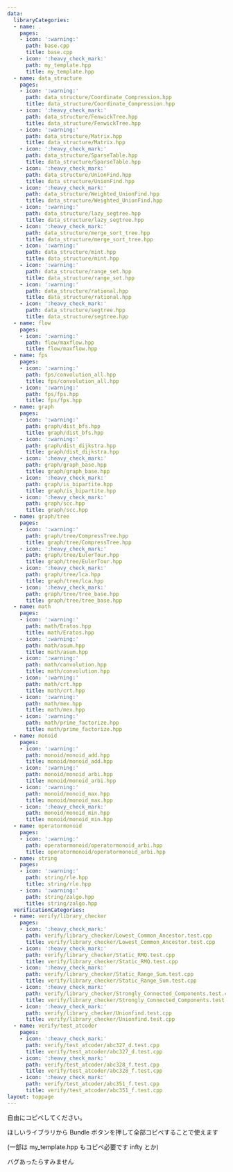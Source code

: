 ```yaml
---
data:
  libraryCategories:
  - name: .
    pages:
    - icon: ':warning:'
      path: base.cpp
      title: base.cpp
    - icon: ':heavy_check_mark:'
      path: my_template.hpp
      title: my_template.hpp
  - name: data_structure
    pages:
    - icon: ':warning:'
      path: data_structure/Coordinate_Compression.hpp
      title: data_structure/Coordinate_Compression.hpp
    - icon: ':heavy_check_mark:'
      path: data_structure/FenwickTree.hpp
      title: data_structure/FenwickTree.hpp
    - icon: ':warning:'
      path: data_structure/Matrix.hpp
      title: data_structure/Matrix.hpp
    - icon: ':heavy_check_mark:'
      path: data_structure/SparseTable.hpp
      title: data_structure/SparseTable.hpp
    - icon: ':heavy_check_mark:'
      path: data_structure/UnionFind.hpp
      title: data_structure/UnionFind.hpp
    - icon: ':heavy_check_mark:'
      path: data_structure/Weighted_UnionFind.hpp
      title: data_structure/Weighted_UnionFind.hpp
    - icon: ':warning:'
      path: data_structure/lazy_segtree.hpp
      title: data_structure/lazy_segtree.hpp
    - icon: ':heavy_check_mark:'
      path: data_structure/merge_sort_tree.hpp
      title: data_structure/merge_sort_tree.hpp
    - icon: ':warning:'
      path: data_structure/mint.hpp
      title: data_structure/mint.hpp
    - icon: ':warning:'
      path: data_structure/range_set.hpp
      title: data_structure/range_set.hpp
    - icon: ':warning:'
      path: data_structure/rational.hpp
      title: data_structure/rational.hpp
    - icon: ':heavy_check_mark:'
      path: data_structure/segtree.hpp
      title: data_structure/segtree.hpp
  - name: flow
    pages:
    - icon: ':warning:'
      path: flow/maxflow.hpp
      title: flow/maxflow.hpp
  - name: fps
    pages:
    - icon: ':warning:'
      path: fps/convolution_all.hpp
      title: fps/convolution_all.hpp
    - icon: ':warning:'
      path: fps/fps.hpp
      title: fps/fps.hpp
  - name: graph
    pages:
    - icon: ':warning:'
      path: graph/dist_bfs.hpp
      title: graph/dist_bfs.hpp
    - icon: ':warning:'
      path: graph/dist_dijkstra.hpp
      title: graph/dist_dijkstra.hpp
    - icon: ':heavy_check_mark:'
      path: graph/graph_base.hpp
      title: graph/graph_base.hpp
    - icon: ':heavy_check_mark:'
      path: graph/is_bipartite.hpp
      title: graph/is_bipartite.hpp
    - icon: ':heavy_check_mark:'
      path: graph/scc.hpp
      title: graph/scc.hpp
  - name: graph/tree
    pages:
    - icon: ':warning:'
      path: graph/tree/CompressTree.hpp
      title: graph/tree/CompressTree.hpp
    - icon: ':heavy_check_mark:'
      path: graph/tree/EulerTour.hpp
      title: graph/tree/EulerTour.hpp
    - icon: ':heavy_check_mark:'
      path: graph/tree/lca.hpp
      title: graph/tree/lca.hpp
    - icon: ':heavy_check_mark:'
      path: graph/tree/tree_base.hpp
      title: graph/tree/tree_base.hpp
  - name: math
    pages:
    - icon: ':warning:'
      path: math/Eratos.hpp
      title: math/Eratos.hpp
    - icon: ':warning:'
      path: math/asum.hpp
      title: math/asum.hpp
    - icon: ':warning:'
      path: math/convolution.hpp
      title: math/convolution.hpp
    - icon: ':warning:'
      path: math/crt.hpp
      title: math/crt.hpp
    - icon: ':warning:'
      path: math/mex.hpp
      title: math/mex.hpp
    - icon: ':warning:'
      path: math/prime_factorize.hpp
      title: math/prime_factorize.hpp
  - name: monoid
    pages:
    - icon: ':warning:'
      path: monoid/monoid_add.hpp
      title: monoid/monoid_add.hpp
    - icon: ':warning:'
      path: monoid/monoid_arbi.hpp
      title: monoid/monoid_arbi.hpp
    - icon: ':warning:'
      path: monoid/monoid_max.hpp
      title: monoid/monoid_max.hpp
    - icon: ':heavy_check_mark:'
      path: monoid/monoid_min.hpp
      title: monoid/monoid_min.hpp
  - name: operatormonoid
    pages:
    - icon: ':warning:'
      path: operatormonoid/operatormonoid_arbi.hpp
      title: operatormonoid/operatormonoid_arbi.hpp
  - name: string
    pages:
    - icon: ':warning:'
      path: string/rle.hpp
      title: string/rle.hpp
    - icon: ':warning:'
      path: string/zalgo.hpp
      title: string/zalgo.hpp
  verificationCategories:
  - name: verify/library_checker
    pages:
    - icon: ':heavy_check_mark:'
      path: verify/library_checker/Lowest_Common_Ancestor.test.cpp
      title: verify/library_checker/Lowest_Common_Ancestor.test.cpp
    - icon: ':heavy_check_mark:'
      path: verify/library_checker/Static_RMQ.test.cpp
      title: verify/library_checker/Static_RMQ.test.cpp
    - icon: ':heavy_check_mark:'
      path: verify/library_checker/Static_Range_Sum.test.cpp
      title: verify/library_checker/Static_Range_Sum.test.cpp
    - icon: ':heavy_check_mark:'
      path: verify/library_checker/Strongly_Connected_Components.test.cpp
      title: verify/library_checker/Strongly_Connected_Components.test.cpp
    - icon: ':heavy_check_mark:'
      path: verify/library_checker/Unionfind.test.cpp
      title: verify/library_checker/Unionfind.test.cpp
  - name: verify/test_atcoder
    pages:
    - icon: ':heavy_check_mark:'
      path: verify/test_atcoder/abc327_d.test.cpp
      title: verify/test_atcoder/abc327_d.test.cpp
    - icon: ':heavy_check_mark:'
      path: verify/test_atcoder/abc328_f.test.cpp
      title: verify/test_atcoder/abc328_f.test.cpp
    - icon: ':heavy_check_mark:'
      path: verify/test_atcoder/abc351_f.test.cpp
      title: verify/test_atcoder/abc351_f.test.cpp
layout: toppage
---
```

自由にコピペしてください。

ほしいライブラリから Bundle ボタンを押して全部コピペすることで使えます

(一部は my_template.hpp もコピペ必要です infty とか)

バグあったらすみません
